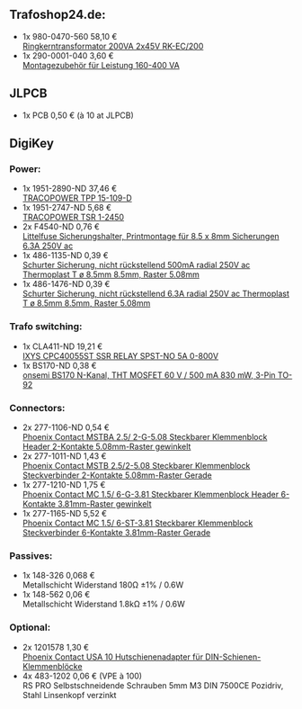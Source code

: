 ## Trafoshop24.de:
- 1x  980-0470-560   58,10 €  
  [Ringkerntransformator 200VA 2x45V RK-EC/200](https://www.trafoshop24.de/rk-transformatoren-200-va/56-ringkerntransformator-200va-2x45v-rk-ec200.html)
- 1x  290-0001-040    3,60 €  
  [Montagezubehör für Leistung 160-400 VA](https://www.trafoshop24.de/zubehor/115-montagezubehor-fur-leistung-160-400-va.html)

## JLPCB
- 1x  PCB             0,50 €  (à 10 at JLPCB)

## DigiKey
### Power:
- 1x  1951-2890-ND   37,46 €  
  [TRACOPOWER TPP 15-109-D](https://www.digikey.de/de/products/detail/traco-power/TPP-15-109-D/9565879)
- 1x  1951-2747-ND    5,68 €  
  [TRACOPOWER TSR 1-2450](https://www.digikey.de/de/products/detail/traco-power/TSR-1-2450/9383780)
- 2x  F4540-ND        0,76 €  
  [Littelfuse Sicherungshalter, Printmontage für 8.5 x 8mm Sicherungen 6.3A 250V ac](https://www.digikey.de/de/products/detail/littelfuse-inc/55900000001/2515940)
- 1x  486-1135-ND     0,39 €  
  [Schurter Sicherung, nicht rückstellend 500mA radial 250V ac Thermoplast T ø 8.5mm 8.5mm, Raster 5.08mm](https://www.digikey.de/de/products/detail/schurter-inc/0034-6612/1522934)
- 1x  486-1476-ND     0,39 €  
  [Schurter Sicherung, nicht rückstellend 6.3A radial 250V ac Thermoplast T ø 8.5mm 8.5mm, Raster 5.08mm](https://www.digikey.de/de/products/detail/schurter-inc/0034-6623/1730522)
### Trafo switching:
- 1x  CLA411-ND      19,21 €  
  [IXYS CPC40055ST SSR RELAY SPST-NO 5A 0-800V](https://www.digikey.de/de/products/detail/ixys-integrated-circuits-division/CPC40055ST/4785448)
- 1x  BS170-ND        0,38 €  
  [onsemi BS170 N-Kanal, THT MOSFET 60 V / 500 mA 830 mW, 3-Pin TO-92](https://www.digikey.de/de/products/detail/onsemi/BS170/244280)
### Connectors:
- 2x  277-1106-ND     0,54 €  
  [Phoenix Contact MSTBA 2.5/ 2-G-5.08 Steckbarer Klemmenblock Header 2-Kontakte 5.08mm-Raster gewinkelt](https://www.digikey.de/de/products/detail/phoenix-contact/1757242/260474)
- 2x  277-1011-ND     1,43 €  
  [Phoenix Contact MSTB 2.5/2-5.08 Steckbarer Klemmenblock Steckverbinder 2-Kontakte 5.08mm-Raster Gerade](https://www.digikey.de/de/products/detail/phoenix-contact/1757019/260379)
- 1x  277-1210-ND     1,75 €  
  [Phoenix Contact MC 1.5/ 6-G-3.81 Steckbarer Klemmenblock Header 6-Kontakte 3.81mm-Raster gewinkelt](https://www.digikey.de/de/products/detail/phoenix-contact/1803316/260578)
- 1x  277-1165-ND     5,52 €  
  [Phoenix Contact MC 1.5/ 6-ST-3.81 Steckbarer Klemmenblock Steckverbinder 6-Kontakte 3.81mm-Raster Gerade](https://www.digikey.de/de/products/detail/phoenix-contact/1803617/260533)
### Passives:
- 1x  148-326         0,068 €  
  Metallschicht Widerstand 180Ω ±1% / 0.6W
- 1x  148-562         0,06 €  
  Metallschicht Widerstand 1.8kΩ ±1% / 0.6W


### Optional:
- 2x  1201578         1,30 €  
  [Phoenix Contact USA 10 Hutschienenadapter für DIN-Schienen-Klemmenblöcke](https://www.digikey.de/de/products/detail/phoenix-contact/1201578/290934)
- 4x  483-1202        0,06 €  (VPE à 100)  
  RS PRO Selbstschneidende Schrauben 5mm M3 DIN 7500CE Pozidriv, Stahl Linsenkopf verzinkt